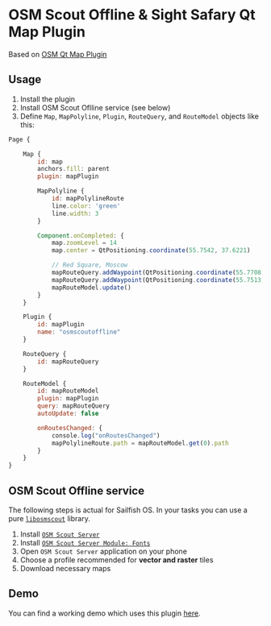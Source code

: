 # OSM Scout Offline & Sight Safary Qt Map Plugin

Based on [OSM Qt Map Plugin](https://code.woboq.org/qt5/qtlocation/src/plugins/geoservices/osm/)

## Usage

1. Install the plugin
2. Install OSM Scout Oflline service (see below)
3. Define `Map`, `MapPolyline`, `Plugin`, `RouteQuery`, and `RouteModel` objects like this:
```qml
Page {

    Map {
        id: map
        anchors.fill: parent
        plugin: mapPlugin

        MapPolyline {
            id: mapPolylineRoute
            line.color: 'green'
            line.width: 3
        }

        Component.onCompleted: {
            map.zoomLevel = 14
            map.center = QtPositioning.coordinate(55.7542, 37.6221)

            // Red Square, Moscow
            mapRouteQuery.addWaypoint(QtPositioning.coordinate(55.7708, 37.5944))
            mapRouteQuery.addWaypoint(QtPositioning.coordinate(55.7513, 37.6286))
            mapRouteModel.update()
        }
    }

    Plugin {
        id: mapPlugin
        name: "osmscoutoffline"
    }

    RouteQuery {
        id: mapRouteQuery
    }

    RouteModel {
        id: mapRouteModel
        plugin: mapPlugin
        query: mapRouteQuery
        autoUpdate: false

        onRoutesChanged: {
            console.log("onRoutesChanged")
            mapPolylineRoute.path = mapRouteModel.get(0).path
        }
    }
}
```

## OSM Scout Offline service

The following steps is actual for Sailfish OS.
In your tasks you can use a pure [`libosmscout`](http://libosmscout.sourceforge.net/) library.

1. Install [`OSM Scout Server`](https://openrepos.net/content/rinigus/osm-scout-server)
2. Install [`OSM Scout Server Module: Fonts`](https://openrepos.net/content/rinigus/osm-scout-server-module-fonts)
3. Open `OSM Scout Server` application on your phone
4. Choose a profile recommended for **vector and raster** tiles
5. Download necessary maps

## Demo

You can find a working demo which uses this plugin [here](https://github.com/osanwe/harbour-sight-safary).
